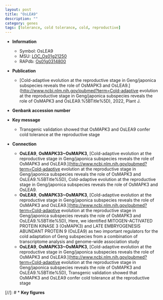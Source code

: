 ```yaml
---
layout: post
title: "OsLEA9"
description: ""
category: genes
tags: [tolerance, cold tolerance, cold, reproductive]
---
```


* **Information**  
    + Symbol: OsLEA9  
    + MSU: [LOC_Os01g21250](http://rice.uga.edu/cgi-bin/ORF_infopage.cgi?orf=LOC_Os01g21250)  
    + RAPdb: [Os01g0314800](https://rapdb.dna.affrc.go.jp/locus/?name=Os01g0314800)  

* **Publication**  
    + [Cold-adaptive evolution at the reproductive stage in Geng/japonica subspecies reveals the role of OsMAPK3 and OsLEA9.](http://www.ncbi.nlm.nih.gov/pubmed?term=Cold-adaptive evolution at the reproductive stage in Geng/japonica subspecies reveals the role of OsMAPK3 and OsLEA9.%5BTitle%5D), 2022, Plant J.

* **Genbank accession number**  

* **Key message**  
    + Transgenic validation showed that OsMAPK3 and OsLEA9 confer cold tolerance at the reproductive stage

* **Connection**  
    + __OsLEA9__, __OsMAPK33~OsMAPK3__, [Cold-adaptive evolution at the reproductive stage in Geng/japonica subspecies reveals the role of OsMAPK3 and OsLEA9.](http://www.ncbi.nlm.nih.gov/pubmed?term=Cold-adaptive evolution at the reproductive stage in Geng/japonica subspecies reveals the role of OsMAPK3 and OsLEA9.%5BTitle%5D), Cold-adaptive evolution at the reproductive stage in Geng/japonica subspecies reveals the role of OsMAPK3 and OsLEA9.
    + __OsLEA9__, __OsMAPK33~OsMAPK3__, [Cold-adaptive evolution at the reproductive stage in Geng/japonica subspecies reveals the role of OsMAPK3 and OsLEA9.](http://www.ncbi.nlm.nih.gov/pubmed?term=Cold-adaptive evolution at the reproductive stage in Geng/japonica subspecies reveals the role of OsMAPK3 and OsLEA9.%5BTitle%5D),  Here, we identified MITOGEN-ACTIVATED PROTEIN KINASE 3 (OsMAPK3) and LATE EMBRYOGENESIS ABUNDANT PROTEIN 9 (OsLEA9) as two important regulators for the cold adaptation of Geng subspecies from a combination of transcriptome analysis and genome-wide association study
    + __OsLEA9__, __OsMAPK33~OsMAPK3__, [Cold-adaptive evolution at the reproductive stage in Geng/japonica subspecies reveals the role of OsMAPK3 and OsLEA9.](http://www.ncbi.nlm.nih.gov/pubmed?term=Cold-adaptive evolution at the reproductive stage in Geng/japonica subspecies reveals the role of OsMAPK3 and OsLEA9.%5BTitle%5D),  Transgenic validation showed that OsMAPK3 and OsLEA9 confer cold tolerance at the reproductive stage

[//]: # * **Key figures**  



